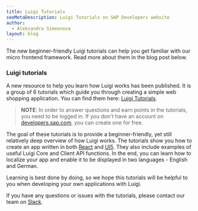 ```yaml
---
title: Luigi Tutorials
seoMetaDescription: Luigi Tutorials on SAP Developers website
author:
  - Aleksandra Simeonova
layout: blog
---
```


The new beginner-friendly Luigi tutorials can help you get familiar with our micro frontend framework. Read more about them in the blog post below.
<!-- Excerpt -->

### Luigi tutorials

A new resource to help you learn how Luigi works has been published. It is a group of 6 tutorials which guide you through creating a simple web shopping application. You can find them here: [Luigi Tutorials](https://developers.sap.com/group.luigi-app.html).

>**NOTE**: In order to answer questions and earn points in the tutorials, you need to be logged in. If you don't have an account on [developers.sap.com](https://developers.sap.com/), you can create one for free.

The goal of these tutorials is to provide a beginner-friendly, yet still relatively deep overview of how Luigi works. The tutorials show you how to create an app written in both [React](https://reactjs.org/) and [UI5](https://sapui5.hana.ondemand.com/). They also include examples of useful Luigi Core and Client API functions. In the end, you can learn how to localize your app and enable it to be displayed in two languages - English and German.

Learning is best done by doing, so we hope this tutorials will be helpful to you when developing your own applications with Luigi.

If you have any questions or issues with the tutorials, please contact our team on [Slack](https://slack.luigi-project.io).


